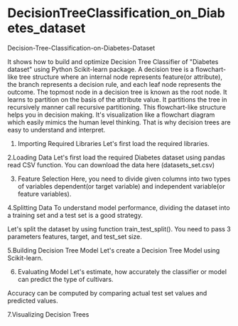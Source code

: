 # DecisionTreeClassification_on_Diabetes_dataset
Decision-Tree-Classification-on-Diabetes-Dataset

It shows how to build and optimize Decision Tree Classifier of "Diabetes dataset" using Python Scikit-learn package. A decision tree is a flowchart-like tree structure where an internal node represents feature(or attribute), the branch represents a decision rule, and each leaf node represents the outcome. The topmost node in a decision tree is known as the root node. It learns to partition on the basis of the attribute value. It partitions the tree in recursively manner call recursive partitioning. This flowchart-like structure helps you in decision making. It's visualization like a flowchart diagram which easily mimics the human level thinking. That is why decision trees are easy to understand and interpret.

1. Importing Required Libraries Let's first load the required libraries.

2.Loading Data Let's first load the required Diabetes dataset using pandas read CSV function. You can download the data here (datasets_set.csv)

3. Feature Selection Here, you need to divide given columns into two types of variables dependent(or target variable) and independent variable(or feature variables).

4.Splitting Data To understand model performance, dividing the dataset into a training set and a test set is a good strategy.

Let's split the dataset by using function train_test_split(). You need to pass 3 parameters features, target, and test_set size.

5.Building Decision Tree Model Let's create a Decision Tree Model using Scikit-learn.

6. Evaluating Model Let's estimate, how accurately the classifier or model can predict the type of cultivars.

Accuracy can be computed by comparing actual test set values and predicted values.

7.Visualizing Decision Trees
